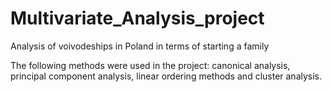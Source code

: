 # Multivariate_Analysis_project
Analysis of voivodeships in Poland in terms of starting a family

The following methods were used in the project: canonical analysis, principal component analysis, linear ordering methods and cluster analysis.
